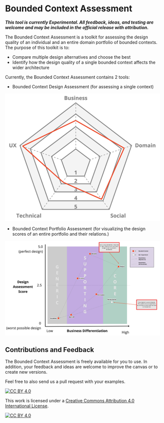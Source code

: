 # Bounded Context Assessment

***This tool is currently Experimental. All feedback, ideas, and testing are welcome and may be included in the official release with attribution.***

The Bounded Context Assessment is a toolkit for assessing the design quality of an individual and an entire domain portfolio of bounded contexts. The purpose of this toolkit is to:

- Compare multiple design alternatives and choose the best
- Identify how the design quality of a single bounded context affects the wider architecture

Currently, the Bounded Context Assessment contains 2 tools:

- Bounded Context Design Assessment (for assessing a single context)

![Bounded Context Design Assessment](/resources/bounded-context-assessment-example-basic.jpg)

- Bounded Context Portfolio Assessment (for visualizing the design scores of an entire portfolio and their relations.)

![Bounded Context Portfolio Assessment](/resources/bounded-context-portfolio-assessment-example.jpg)

## Contributions and Feedback

The Bounded Context Assessment is freely available for you to use. In addition, your feedback and ideas are welcome to improve the canvas or to create new versions. 

Feel free to also send us a pull request with your examples.

[![CC BY 4.0][cc-by-shield]][cc-by]

This work is licensed under a [Creative Commons Attribution 4.0 International
License][cc-by].

[![CC BY 4.0][cc-by-image]][cc-by]

[cc-by]: http://creativecommons.org/licenses/by/4.0/
[cc-by-image]: https://i.creativecommons.org/l/by/4.0/88x31.png
[cc-by-shield]: https://img.shields.io/badge/License-CC%20BY%204.0-lightgrey.svg